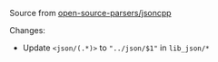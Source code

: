 Source from [open-source-parsers/jsoncpp](https://github.com/open-source-parsers/jsoncpp)

Changes:

- Update `<json/(.*)>` to `"../json/$1"` in `lib_json/*`